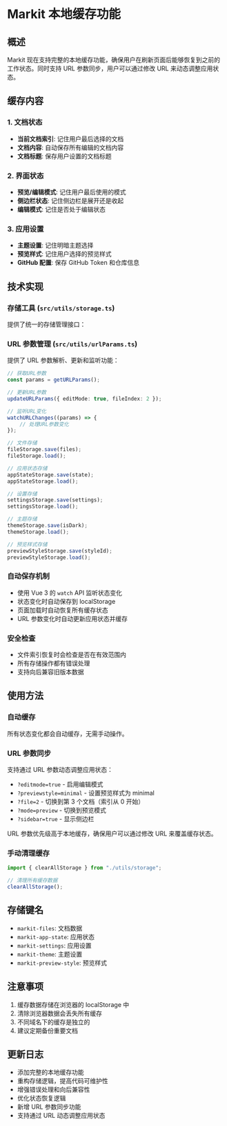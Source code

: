 # Markit 本地缓存功能

## 概述

Markit 现在支持完整的本地缓存功能，确保用户在刷新页面后能够恢复到之前的工作状态。同时支持 URL 参数同步，用户可以通过修改 URL 来动态调整应用状态。

## 缓存内容

### 1. 文档状态

-   **当前文档索引**: 记住用户最后选择的文档
-   **文档内容**: 自动保存所有编辑的文档内容
-   **文档标题**: 保存用户设置的文档标题

### 2. 界面状态

-   **预览/编辑模式**: 记住用户最后使用的模式
-   **侧边栏状态**: 记住侧边栏是展开还是收起
-   **编辑模式**: 记住是否处于编辑状态

### 3. 应用设置

-   **主题设置**: 记住明暗主题选择
-   **预览样式**: 记住用户选择的预览样式
-   **GitHub 配置**: 保存 GitHub Token 和仓库信息

## 技术实现

### 存储工具 (`src/utils/storage.ts`)

提供了统一的存储管理接口：

### URL 参数管理 (`src/utils/urlParams.ts`)

提供了 URL 参数解析、更新和监听功能：

```typescript
// 获取URL参数
const params = getURLParams();

// 更新URL参数
updateURLParams({ editMode: true, fileIndex: 2 });

// 监听URL变化
watchURLChanges((params) => {
    // 处理URL参数变化
});
```

```typescript
// 文件存储
fileStorage.save(files);
fileStorage.load();

// 应用状态存储
appStateStorage.save(state);
appStateStorage.load();

// 设置存储
settingsStorage.save(settings);
settingsStorage.load();

// 主题存储
themeStorage.save(isDark);
themeStorage.load();

// 预览样式存储
previewStyleStorage.save(styleId);
previewStyleStorage.load();
```

### 自动保存机制

-   使用 Vue 3 的 `watch` API 监听状态变化
-   状态变化时自动保存到 localStorage
-   页面加载时自动恢复所有缓存状态
-   URL 参数变化时自动更新应用状态并缓存

### 安全检查

-   文件索引恢复时会检查是否在有效范围内
-   所有存储操作都有错误处理
-   支持向后兼容旧版本数据

## 使用方法

### 自动缓存

所有状态变化都会自动缓存，无需手动操作。

### URL 参数同步

支持通过 URL 参数动态调整应用状态：

-   `?editmode=true` - 启用编辑模式
-   `?previewstyle=minimal` - 设置预览样式为 minimal
-   `?file=2` - 切换到第 3 个文档（索引从 0 开始）
-   `?mode=preview` - 切换到预览模式
-   `?sidebar=true` - 显示侧边栏

URL 参数优先级高于本地缓存，确保用户可以通过修改 URL 来覆盖缓存状态。

### 手动清理缓存

```typescript
import { clearAllStorage } from "./utils/storage";

// 清理所有缓存数据
clearAllStorage();
```

## 存储键名

-   `markit-files`: 文档数据
-   `markit-app-state`: 应用状态
-   `markit-settings`: 应用设置
-   `markit-theme`: 主题设置
-   `markit-preview-style`: 预览样式

## 注意事项

1. 缓存数据存储在浏览器的 localStorage 中
2. 清除浏览器数据会丢失所有缓存
3. 不同域名下的缓存是独立的
4. 建议定期备份重要文档

## 更新日志

-   添加完整的本地缓存功能
-   重构存储逻辑，提高代码可维护性
-   增强错误处理和向后兼容性
-   优化状态恢复逻辑
-   新增 URL 参数同步功能
-   支持通过 URL 动态调整应用状态
